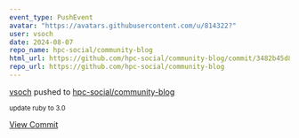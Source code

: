 ```yaml
---
event_type: PushEvent
avatar: "https://avatars.githubusercontent.com/u/814322?"
user: vsoch
date: 2024-08-07
repo_name: hpc-social/community-blog
html_url: https://github.com/hpc-social/community-blog/commit/3482b45d86d2062a57dc7b4f26b17526760464aa
repo_url: https://github.com/hpc-social/community-blog
---
```


<a href='https://github.com/vsoch' target='_blank'>vsoch</a> pushed to <a href='https://github.com/hpc-social/community-blog' target='_blank'>hpc-social/community-blog</a>

<small>update ruby to 3.0</small>

<a href='https://github.com/hpc-social/community-blog/commit/3482b45d86d2062a57dc7b4f26b17526760464aa' target='_blank'>View Commit</a>